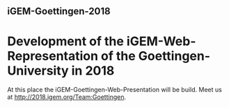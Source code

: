 ## iGEM-Goettingen-2018
# Development of the iGEM-Web-Representation of the Goettingen-University in 2018
At this place the iGEM-Goettingen-Web-Presentation will be build. Meet us at http://2018.igem.org/Team:Goettingen.
